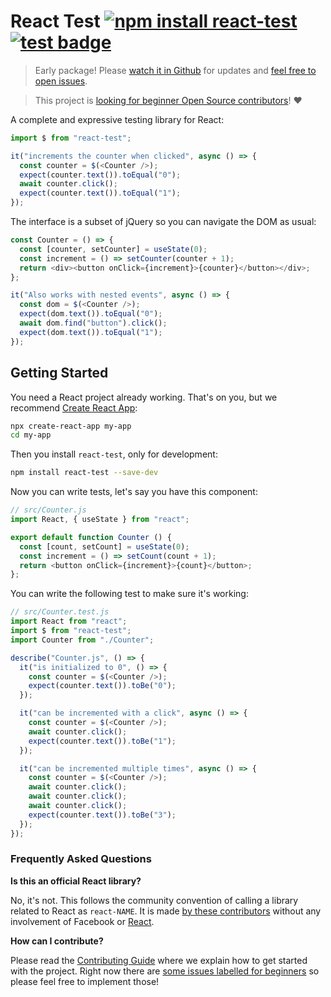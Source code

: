 # React Test [![npm install react-test](https://img.shields.io/badge/npm%20install-react--test-blue.svg)](https://www.npmjs.com/package/react-test) [![test badge](https://github.com/franciscop/react-test/workflows/tests/badge.svg)](https://github.com/franciscop/react-test/actions)

> Early package! Please [watch it in Github](https://github.com/franciscop/react-test/watchers) for updates and [feel free to open issues](https://github.com/franciscop/react-test/issues).

> This project is [looking for beginner Open Source contributors](./Contributing.md)! ❤️

A complete and expressive testing library for React:

```js
import $ from "react-test";

it("increments the counter when clicked", async () => {
  const counter = $(<Counter />);
  expect(counter.text()).toEqual("0");
  await counter.click();
  expect(counter.text()).toEqual("1");
});
```

The interface is a subset of jQuery so you can navigate the DOM as usual:

```js
const Counter = () => {
  const [counter, setCounter] = useState(0);
  const increment = () => setCounter(counter + 1);
  return <div><button onClick={increment}>{counter}</button></div>;
};

it("Also works with nested events", async () => {
  const dom = $(<Counter />);
  expect(dom.text()).toEqual("0");
  await dom.find("button").click();
  expect(dom.text()).toEqual("1");
});
```

## Getting Started

You need a React project already working. That's on you, but we recommend [Create React App](https://create-react-app.dev/):

```bash
npx create-react-app my-app
cd my-app
```

Then you install `react-test`, only for development:

```bash
npm install react-test --save-dev
```

Now you can write tests, let's say you have this component:

```js
// src/Counter.js
import React, { useState } from "react";

export default function Counter () {
  const [count, setCount] = useState(0);
  const increment = () => setCount(count + 1);
  return <button onClick={increment}>{count}</button>;
};
```

You can write the following test to make sure it's working:

```js
// src/Counter.test.js
import React from "react";
import $ from "react-test";
import Counter from "./Counter";

describe("Counter.js", () => {
  it("is initialized to 0", () => {
    const counter = $(<Counter />);
    expect(counter.text()).toBe("0");
  });

  it("can be incremented with a click", async () => {
    const counter = $(<Counter />);
    await counter.click();
    expect(counter.text()).toBe("1");
  });

  it("can be incremented multiple times", async () => {
    const counter = $(<Counter />);
    await counter.click();
    await counter.click();
    await counter.click();
    expect(counter.text()).toBe("3");
  });
});
```



### Frequently Asked Questions

**Is this an official React library?**

No, it's not. This follows the community convention of calling a library related to React as `react-NAME`. It is made [by these contributors](https://github.com/franciscop/react-test/graphs/contributors) without any involvement of Facebook or [React](https://reactjs.org/).

**How can I contribute?**

Please read the [Contributing Guide](./Contributing.md) where we explain how to get started with the project. Right now there are [some issues labelled for beginners](https://github.com/franciscop/react-test/issues?q=is%3Aissue+is%3Aopen+label%3A%22good+first+issue%22) so please feel free to implement those!
